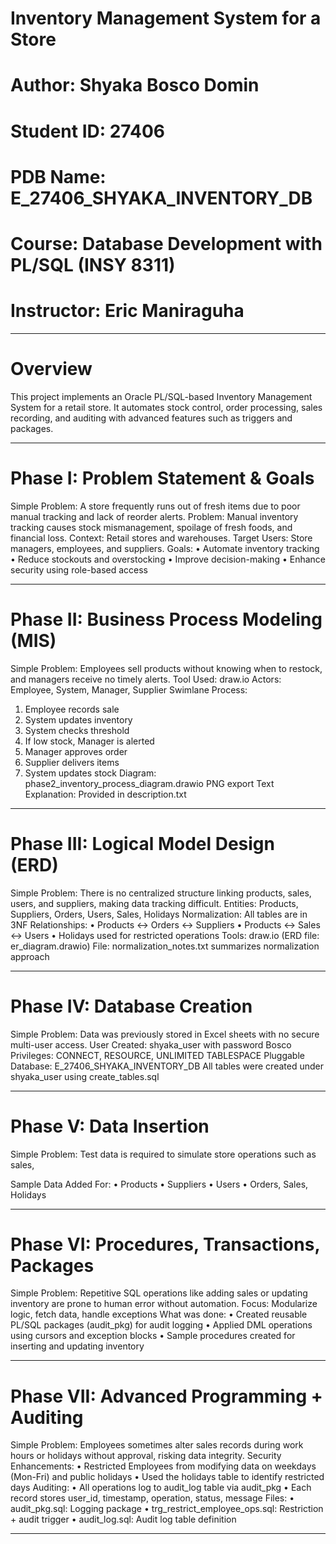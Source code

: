 # Inventory Management System for a Store
# Author:  Shyaka Bosco Domin
# Student ID: 27406
# PDB Name: E_27406_SHYAKA_INVENTORY_DB
# Course: Database Development with PL/SQL (INSY 8311)
# Instructor: Eric Maniraguha
________________________________________
# Overview
This project implements an Oracle PL/SQL-based Inventory Management System for a retail store. It automates stock control, order processing, sales recording, and auditing with advanced features such as triggers and packages.
________________________________________
# Phase I: Problem Statement & Goals
Simple Problem: A store frequently runs out of fresh items due to poor manual tracking and lack of reorder alerts.
Problem: Manual inventory tracking causes stock mismanagement, spoilage of fresh foods, and financial loss.
Context: Retail stores and warehouses.
Target Users: Store managers, employees, and suppliers.
Goals:
•	Automate inventory tracking
•	Reduce stockouts and overstocking
•	Improve decision-making
•	Enhance security using role-based access
________________________________________
# Phase II: Business Process Modeling (MIS)
Simple Problem: Employees sell products without knowing when to restock, and managers receive no timely alerts.
Tool Used: draw.io
Actors: Employee, System, Manager, Supplier
Swimlane Process:
1.	Employee records sale
2.	System updates inventory
3.	System checks threshold
4.	If low stock, Manager is alerted
5.	Manager approves order
6.	Supplier delivers items
7.	System updates stock
Diagram: phase2_inventory_process_diagram.drawio PNG export
Text Explanation: Provided in description.txt
________________________________________
# Phase III: Logical Model Design (ERD)
Simple Problem: There is no centralized structure linking products, sales, users, and suppliers, making data tracking difficult.
Entities: Products, Suppliers, Orders, Users, Sales, Holidays
Normalization: All tables are in 3NF
Relationships:
•	Products <-> Orders <-> Suppliers
•	Products <-> Sales <-> Users
•	Holidays used for restricted operations
Tools: draw.io (ERD file: er_diagram.drawio)
File: normalization_notes.txt summarizes normalization approach
________________________________________
# Phase IV: Database Creation
Simple Problem: Data was previously stored in Excel sheets with no secure multi-user access.
User Created: shyaka_user with password Bosco
Privileges: CONNECT, RESOURCE, UNLIMITED TABLESPACE
Pluggable Database: E_27406_SHYAKA_INVENTORY_DB
All tables were created under shyaka_user using create_tables.sql
________________________________________
# Phase V: Data Insertion
Simple Problem: Test data is required to simulate store operations such as sales, 

Sample Data Added For:
•	Products 
•	Suppliers 
•	Users 
•	Orders, Sales, Holidays
________________________________________
# Phase VI: Procedures, Transactions, Packages
Simple Problem: Repetitive SQL operations like adding sales or updating inventory are prone to human error without automation.
Focus: Modularize logic, fetch data, handle exceptions
What was done:
•	Created reusable PL/SQL packages (audit_pkg) for audit logging
•	Applied DML operations using cursors and exception blocks
•	Sample procedures created for inserting and updating inventory
________________________________________
# Phase VII: Advanced Programming + Auditing
Simple Problem: Employees sometimes alter sales records during work hours or holidays without approval, risking data integrity.
Security Enhancements:
•	Restricted Employees from modifying data on weekdays (Mon-Fri) and public holidays
•	Used the holidays table to identify restricted days
Auditing:
•	All operations log to audit_log table via audit_pkg
•	Each record stores user_id, timestamp, operation, status, message
Files:
•	audit_pkg.sql: Logging package
•	trg_restrict_employee_ops.sql: Restriction + audit trigger
•	audit_log.sql: Audit log table definition
________________________________________
